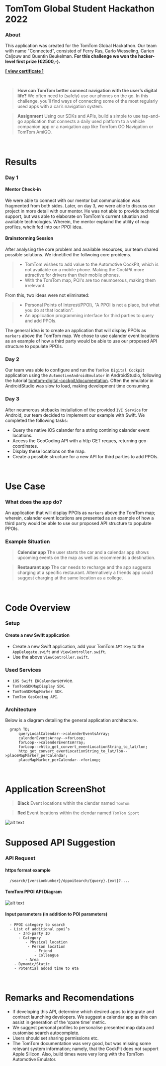# TomTom Global Student Hackathon 2022

### About

This application was created for the TomTom Global Hackathon. Our team with name "Connected", consisted of Ferry Ras, Carlo Wesseling, Carien Caljouw and Quentin Beukelman. **For this challenge we won the hacker-level first prize (€2500,-).**

**[[ view certificate ]](https://github.com/f-ras/TomTom-Hackathon-2022/blob/master/Certificate%20Hacker%20Level%20Prize%20Ferry%20Ras.pdf)**

<br />

> **How can TomTom better connect navigation with the user’s digital life?**
> We often need to (safely) use our phones on the go. In this challenge, you’ll find ways of connecting some of the most regularly used apps with a car’s navigation system.

> **Assignment**
> Using our SDKs and APIs, build a simple to use tap-and-go application that connects a daily used platform to a vehicle companion app or a navigation app like TomTom GO Navigation or TomTom AmiGO.
<br />


# Results

### Day 1
#### Mentor Check-in

We were able to connect with our mentor but communication was fragmented from both sides. Later, on day 3, we were able to discuss our project in more detail with our mentor. He was not able to provide technical support, but was able to elaborate on TomTom's current situation and available technologies. Wherein, the mentor explaind the utility of map profiles, whcih fed into our PPOI idea.

#### Brainstorming Session

After analysing the core problem and available resources, our team shared possible solutions. We idnetified the follwoing core problems.

> - TomTom wishes to add value to the Automotive CockPit, which is not available on a mobile phone. Making the CockPit more attractive for drivers than their mobile phones.
> - With the TomTom map, POI's are too neumoerous, making them irrelevant. 

From this, two ideas were not eliminated:

> - Personal Points of Interest(PPOI), "A PPOI is not a place, but what you do at that location".
> - An application programming interface for third parties to query and add PPOIs.

The general idea is to create an application that will display PPOIs as `markers` above the TomTom map. We chose to use calander event locations as an example of how a third party would be able to use our proposed API structure to populate PPOIs.

### Day 2

Our team was able to configure and run the `TomTom Digital Cockpit` application using the `AutomotiveAndroidEmulator` in AndroidStudio, following the tutorial [tomtom-digital-cockpit/documentation](https://developer.tomtom.com/tomtom-digital-cockpit/documentation/getting-started/introduction). Often the emulator in AndroidStudio was slow to load, making development time consuming.

### Day 3

After neumerous stebacks installation of the provided `IVI Service` for Android, our team decided to implement our example with Swift. We completed the following tasks:

- Query the native iOS calander for a string contining calander event locations.
- Access the GeoCoding API with a http GET reques, returning geo-coordinates.
- Display these locations on the map.
- Create a possible structure for a new API for third parties to add PPOIs.
<br />


# Use Case

### What does the app do?

An application that will display PPOIs as `markers` above the TomTom map; wherein, calander event locations are presented as an example of how a third party would be able to use our proposed API structure to populate PPOIs.

### Example Situation

> **Calendar app** The user starts the car and a calendar app shows upcoming events on the map as well as recommends a destination.

> **Restaurant app** The car needs to recharge and the app suggests charging at a specific restaurant. Alternatively a friends app could suggest charging  at the same location as a college.
<br />


# Code Overview

### Setup

#### Create a new Swift application

- Create a new Swift application, add your TomTom `API-Key` to the `AppDelegate.swift` and `ViewController.swift`.
- Use the above `ViewController.swift`.

### Used Services

- `iOS Swift EKCalendar`service.
- `TomTomSDKMapDisplay SDK`.
- `TomTomSDKMapMarker SDK`.
- `TomTom GeoCoding API`.

### Architecture

Below is a diagram detailing the general application architecture.

```mermaid
  graph TD;
      queryLocalCalendar-->calenderEventsArray;
      calenderEventsArray-->forLoop;
      forLoop-->calenderEventsArray;
      forLoop-->http_get_convert_eventLocationString_to_lat/lon;
      http_get_convert_eventLocationString_to_lat/lon-->placeMapMarker_perCalendar;
      placeMapMarker_perCalendar-->forLoop;
```
<br />


# Application ScreenShot

> **Black** Event locations within the clendar named `TomTom`

>  **Red** Event locations within the clendar named `TomTom Sport`

![alt text](https://uploads-ssl.webflow.com/60255c87f21230edfb5fa38e/639131e6a236ba769b1f9e10_Thursday%2C%2008%20Dec%202022%2001%3A10%3A18%202.png)
<br />


# Supposed API Suggestion

### API Request

#### https format example

```https
  /search/{versionNumber}/dppoiSearch/{query}.{ext}?....
```

#### TomTom PPOI API Diagram

![alt text](https://uploads-ssl.webflow.com/60255c87f21230edfb5fa38e/6391f3cb4aef5c5e783a71f3_Team%20connect%20one%20pager%2C%20APPENDIX%201.png)


#### Input parameters (in addition to POI parameters)

```https
  - PPOI category to search
  - List of additional ppoi’s
      - 3rd-party ID
      - Category
         - Physical location
          - Person location
             - Friend
             - Colleague
         - Area
    - Dynamic/Static
    - Potential added time to eta
```
<br />


# Remarks and Recomendations

- If developing this API, determine which desired apps to integrate and contract launching developers. We suggest a calendar app as this can assist in generation of the ‘spare time’ metric.
- We suggest personal profiles to personalise presented map data and customise search autocomplete.
- Users should set sharing permissions etc.
- The TomTom documentation was very good, but was missing some relevant system information; namely, that the CockPit does not support Apple Silicon. Also, build times were very long with the TomTom Automotive Emulator.
<br />
